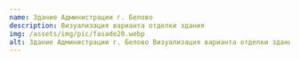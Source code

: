 ```yaml
---
name: Здание Администрации г. Белово
description: Визуализация варианта отделки здания
img: /assets/img/pic/fasade20.webp
alt: Здание Администрации г. Белово Визуализация варианта отделки здания
---
```

